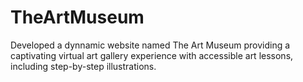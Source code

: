 # TheArtMuseum
Developed a dynnamic website named The Art Museum providing a captivating virtual art gallery experience with accessible art lessons, including step-by-step illustrations.
